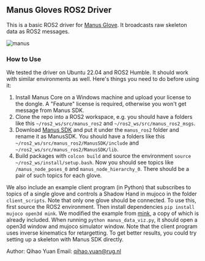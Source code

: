 ## Manus Gloves ROS2 Driver

This is a basic ROS2 driver for [Manus Glove](https://www.manus-meta.com/products/quantum-metagloves). It broadcasts raw skeleton data as ROS2 messages.

![manus](https://github.com/user-attachments/assets/953ddc6b-aaf9-43a9-b369-875bac770406)

### How to Use

We tested the driver on Ubuntu 22.04 and ROS2 Humble. It should work with similar environments as well. Here's things you need to do before using it:

1. Install Manus Core on a Windows machine and upload your license to the dongle. A "Feature" license is required, otherwise you won't get message from Manus SDK.
2. Clone the repo into a ROS2 workspace, e.g. you should have a folders like this `~/ros2_ws/src/manus_ros2` and `~/ros2_ws/src/manus_ros2_msgs`.
3. Download [Manus SDK](https://my.manus-meta.com/resources/downloads/quantum-metagloves) and put it under the `manus_ros2` folder and rename it as ManusSDK. You should have a folders like this `~/ros2_ws/src/manus_ros2/ManusSDK/include` and `~/ros2_ws/src/manus_ros2/ManusSDK/lib`.
4. Build packages with `colcon build` and source the environment `source ~/ros2_ws/install/setup.bash`. Now you should see topics like `/manus_node_poses_0` and `manus_node_hierarchy_0`. There should be a pair of such topics for each glove.

We also include an example client program (in Python) that subscribes to topics of a single glove and controls a Shadow Hand in mujoco in the folder `client_scripts`. Note that only one glove should be connected. To use this, first source the ROS2 environment. Then install dependencies `pip install mujoco open3d mink`. We modified the example from [mink](https://github.com/kevinzakka/mink), a copy of which is already included. When running `python manus_data_viz.py`, it should open a open3d window and mujoco simulator window. Note that the client program uses inverse kinematics for retargetting. To get better results, you could try setting up a skeleton with Manus SDK directly.

Author: Qihao Yuan
Email: qihao.yuan@rug.nl
